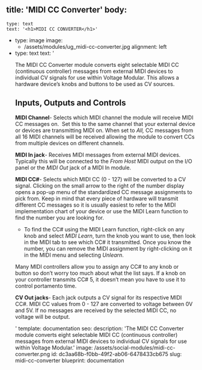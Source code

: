 title: 'MIDI CC Converter'
body:
  -
    type: text
    text: '<h1>MIDI CC CONVERTER</h1>'
  -
    type: image
    image:
      - /assets/modules/ug_midi-cc-converter.jpg
    alignment: left
  -
    type: text
    text: '<p>The MIDI CC Converter module converts eight selectable MIDI CC (continuous controller) messages from external MIDI devices to individual CV signals for use within Voltage Modular. This allows a hardware device’s knobs and buttons to be used as CV sources.</p><h2><strong>Inputs, Outputs and Controls</strong></h2><p><strong>MIDI Channel</strong>- Selects which MIDI channel the module will receive MIDI CC messages on.&nbsp; Set this to the same channel that your external device or devices are transmitting MIDI on. When set to <em>All, </em>CC messages from all 16 MIDI channels will be received allowing the module to convert CCs from multiple devices on different channels.</p><p><strong>MIDI In jack</strong>- Receives MIDI messages from external MIDI devices. Typically this will be connected to the <em>From Host</em> MIDI output on the I/O panel or the <em>MIDI Out</em> jack of a MIDI In module.</p><p><strong>MIDI CC#</strong>- Selects which MIDI CC (0 - 127) will be converted to a CV signal. Clicking on the small arrow to the right of the number display opens a pop-up menu of the standardized CC message assignments to pick from. Keep in mind that every piece of hardware will transmit different CC messages so it is usually easiest to refer to the MIDI implementation chart of your device or use the MIDI Learn function to find the number you are looking for.&nbsp;</p><ul><li>To find the CC# using the MIDI Learn function, right-click on any knob and select <em>MIDI Learn</em>,<em> </em>turn the knob you want to use, then look in the MIDI tab to see which CC# it transmitted. Once you know the number, you can remove the MIDI assignment by right-clicking on it in the MIDI menu and selecting <em>Unlearn</em>.</li></ul><p>Many MIDI controllers allow you to assign any CC# to any knob or button so don’t worry too much about what the list says. If a knob on your controller transmits CC# 5, it doesn’t mean you have to use it to control portamento time.</p><p><strong>CV Out jacks</strong>- Each jack outputs a CV signal for its respective MIDI CC#. MIDI CC values from 0 - 127 are converted to voltage between 0V and 5V. If no messages are received by the selected MIDI CC, no voltage will be output.<br></p>'
template: documentation
seo:
  description: 'The MIDI CC Converter module converts eight selectable MIDI CC (continuous controller) messages from external MIDI devices to individual CV signals for use within Voltage Modular.'
  image: /assets/social-modules/midi-cc-converter.png
id: dc3aa68b-f0bb-49f2-ab06-6478433cb675
slug: midi-cc-converter
blueprint: documentation
